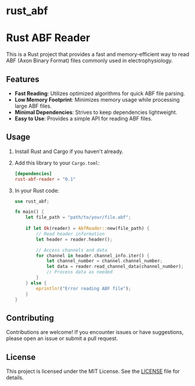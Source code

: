 # rust_abf

# Rust ABF Reader

This is a Rust project that provides a fast and memory-efficient way to read ABF (Axon Binary Format) files commonly used in electrophysiology.

## Features

- **Fast Reading**: Utilizes optimized algorithms for quick ABF file parsing.
- **Low Memory Footprint**: Minimizes memory usage while processing large ABF files.
- **Minimal Dependencies**: Strives to keep dependencies lightweight.
- **Easy to Use**: Provides a simple API for reading ABF files.

## Usage

1. Install Rust and Cargo if you haven't already.
2. Add this library to your `Cargo.toml`:

    ```toml
    [dependencies]
    rust-abf-reader = "0.1"
    ```

3. In your Rust code:

    ```rust
    use rust_abf;

    fn main() {
        let file_path = "path/to/your/file.abf";
        
        if let Ok(reader) = AbfReader::new(file_path) {
            // Read header information
            let header = reader.header();

            // Access channels and data
            for channel in header.channel_info.iter() {
                let channel_number = channel.channel_number;
                let data = reader.read_channel_data(channel_number);
                // Process data as needed
            }
        } else {
            eprintln!("Error reading ABF file");
        }
    }
    ```

## Contributing

Contributions are welcome! If you encounter issues or have suggestions, please open an issue or submit a pull request.

## License

This project is licensed under the MIT License. See the [LICENSE](LICENSE) file for details.